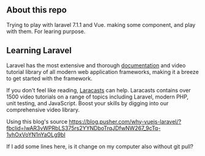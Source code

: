 ## About this repo

Trying to play with laravel 7.1.1 and Vue.
making some component, and play with them.
For learing purpose.

## Learning Laravel

Laravel has the most extensive and thorough [documentation](https://laravel.com/docs) and video tutorial library of all modern web application frameworks, making it a breeze to get started with the framework.

If you don't feel like reading, [Laracasts](https://laracasts.com) can help. Laracasts contains over 1500 video tutorials on a range of topics including Laravel, modern PHP, unit testing, and JavaScript. Boost your skills by digging into our comprehensive video library.


Using this blog's source
https://blog.pusher.com/why-vuejs-laravel/?fbclid=IwAR3vWPRbLS375rs2YYNDboTrqJDfwNW267_9cTq-1yhOxVoYN1nYaOLg9bI

If I add some lines here, is it change on my computer also without git pull?

